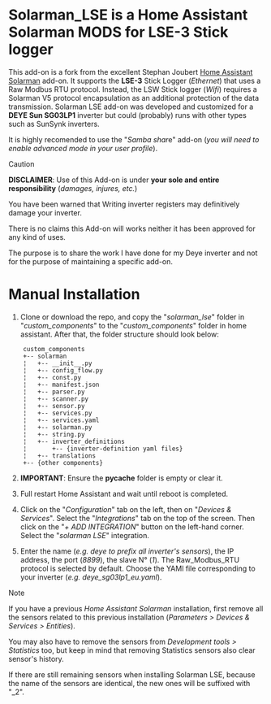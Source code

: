 

# Solarman_LSE is a Home Assistant Solarman MODS for LSE-3 Stick logger

This add-on is a fork from the excellent Stephan Joubert [Home Assistant Solarman](https://github.com/StephanJoubert/home_assistant_solarman) add-on.
It supports the **LSE-3** Stick Logger (*Ethernet*) that uses a Raw Modbus RTU protocol. Instead, the LSW Stick logger (*Wifi*) requires a Solarman V5 protocol encapsulation as an additional protection of the data transmission.
Solarman LSE add-on was developed and customized for a **DEYE Sun SG03LP1** inverter but could (probably) runs with other types such as SunSynk inverters.

It is highly recomended to use the "*Samba shar*e" add-on (*you will need to enable advanced mode in your user profile*).


> [!CAUTION]
> 
> **DISCLAIMER**: Use of this Add-on is under **your sole and entire responsibility** (*damages, injures, etc.*)
> 
> You have been warned that Writing inverter registers may definitively damage your inverter.
> 
> There is no claims this Add-on will works neither it has been approved for any kind of uses.
>
> The purpose is to share the work I have done for my Deye inverter and not for the purpose of maintaining a specific add-on.
> 



# Manual Installation

1.  Clone or download the repo, and copy the "*solarman_lse*" folder in "*custom_components*" to the "*custom_components*" folder in home assistant.
    After that, the folder structure should look below:
```
    custom_components
    +-- solarman
    ¦   +-- __init__.py
    ¦   +-- config_flow.py
    ¦   +-- const.py
    ¦   +-- manifest.json
    ¦   +-- parser.py
    ¦   +-- scanner.py
    ¦   +-- sensor.py
    ¦   +-- services.py
    ¦   +-- services.yaml
    ¦   +-- solarman.py
    ¦   +-- string.py
    ¦   +-- inverter_definitions
    ¦       +-- {inverter-definition yaml files}
    ¦   +-- translations
    +-- {other components}
```
2.  **IMPORTANT**: Ensure the __pycache__ folder is empty or clear it.

3.  Full restart Home Assistant and wait until reboot is completed.

4.  Click on the "*Configuration*" tab on the left, then on "*Devices & Services*".
    Select the "*Integrations*" tab on the top of the screen.
    Then click on the "*+ ADD INTEGRATION*" button on the left-hand corner.
    Select the "*solarman LSE*" integration.

5.  Enter the name (*e.g. deye to prefix all inverter's sensors*), the IP address, the port (*8899*), the slave N° (*1*).
    The Raw_Modbus_RTU protocol is selected by default.
    Choose the YAMl file corresponding to your inverter (*e.g. deye_sg03lp1_eu.yaml*).


> [!NOTE]
> If you have a previous *Home Assistant Solarman* installation, first remove all the sensors related to this previous installation (*Parameters > Devices & Services > Entities*).
> 
> You may also have to remove the sensors from *Development tools > Statistics* too, but keep in mind that removing Statistics sensors also clear sensor's history.
> 
> If there are still remaining sensors when installing Solarman LSE, because the name of the sensors are identical, the new ones will be suffixed with "_2".



